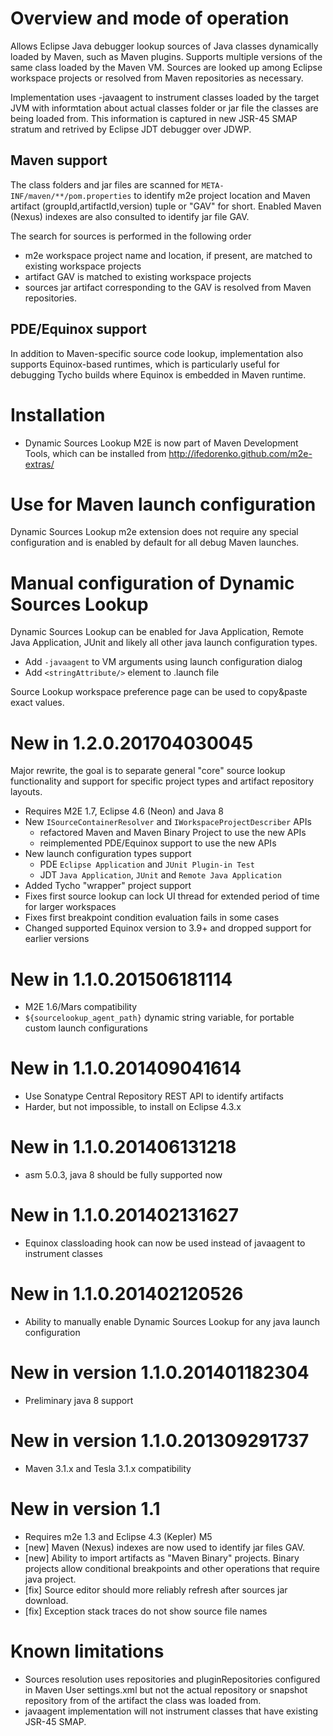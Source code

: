 # Overview and mode of operation

Allows Eclipse Java debugger lookup sources of Java classes dynamically loaded
by Maven, such as Maven plugins. Supports multiple versions of the same class
loaded by the Maven VM. Sources are looked up among Eclipse workspace projects
or resolved from Maven repositories as necessary.

Implementation uses -javaagent to instrument classes loaded by the target JVM
with informtation about actual classes folder or jar file the classes are
being loaded from. This information is captured in new JSR-45 SMAP stratum and
retrived by Eclipse JDT debugger over JDWP. 

## Maven support

The class folders and jar files are scanned for 
`META-INF/maven/**/pom.properties` to identify m2e project location and Maven 
artifact (groupId,artifactId,version) tuple or "GAV" for short. Enabled 
Maven (Nexus) indexes are also consulted to identify jar file GAV.  

The search for sources is performed in the following order
* m2e workspace project name and location, if present, are matched to existing
  workspace projects
* artifact GAV is matched to existing workspace projects
* sources jar artifact corresponding to the GAV is resolved from Maven
  repositories.

## PDE/Equinox support

In addition to Maven-specific source code lookup, implementation also supports
Equinox-based runtimes, which is particularly useful for debugging Tycho builds
where Equinox is embedded in Maven runtime.

# Installation

* Dynamic Sources Lookup M2E is now part of Maven Development Tools, which can be installed from http://ifedorenko.github.com/m2e-extras/

# Use for Maven launch configuration

Dynamic Sources Lookup m2e extension does not require any special configuration
and is enabled by default for all debug Maven launches.

# Manual configuration of Dynamic Sources Lookup

Dynamic Sources Lookup can be enabled for Java Application, Remote Java Application, 
JUnit and likely all other java launch configuration types.

* Add `-javaagent` to VM arguments using launch configuration dialog
* Add `<stringAttribute/>` element to .launch file

Source Lookup workspace preference page can be used to copy&paste exact values.

# New in 1.2.0.201704030045

Major rewrite, the goal is to separate general "core" source lookup functionality and support for specific project types and artifact repository layouts.

* Requires M2E 1.7, Eclipse 4.6 (Neon) and Java 8
* New `ISourceContainerResolver` and `IWorkspaceProjectDescriber` APIs
  * refactored Maven and Maven Binary Project to use the new APIs
  * reimplemented PDE/Equinox support to use the new APIs 
* New launch configuration types support
  * PDE `Eclipse Application` and `JUnit Plugin-in Test`
  * JDT `Java Application`, `JUnit` and `Remote Java Application`
* Added Tycho "wrapper" project support
* Fixes first source lookup can lock UI thread for extended period of time for larger workspaces
* Fixes first breakpoint condition evaluation fails in some cases
* Changed supported Equinox version to 3.9+ and dropped support for earlier versions

# New in 1.1.0.201506181114
* M2E 1.6/Mars compatibility
* `${sourcelookup_agent_path}` dynamic string variable, for portable custom launch configurations

# New in 1.1.0.201409041614
* Use Sonatype Central Repository REST API to identify artifacts
* Harder, but not impossible, to install on Eclipse 4.3.x

# New in 1.1.0.201406131218
* asm 5.0.3, java 8 should be fully supported now

# New in 1.1.0.201402131627
* Equinox classloading hook can now be used instead of javaagent to instrument classes 

# New in 1.1.0.201402120526
* Ability to manually enable Dynamic Sources Lookup for any java launch configuration

# New in version 1.1.0.201401182304
* Preliminary java 8 support

# New in version 1.1.0.201309291737
* Maven 3.1.x and Tesla 3.1.x compatibility

# New in version 1.1

* Requires m2e 1.3 and Eclipse 4.3 (Kepler) M5
* [new] Maven (Nexus) indexes are now used to identify jar files GAV.
* [new] Ability to import artifacts as "Maven Binary" projects. Binary projects
  allow conditional breakpoints and other operations that require java project.
* [fix] Source editor should more reliably refresh after sources jar download.
* [fix] Exception stack traces do not show source file names  


# Known limitations

* Sources resolution uses repositories and pluginRepositories configured in
  Maven User settings.xml but not the actual repository or snapshot repository
  from <distributionManagement> of the artifact the class was loaded from.
* javaagent implementation will not instrument classes that have existing
  JSR-45 SMAP.
